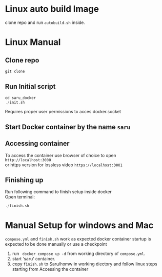 # Linux auto build Image
clone repo and run ```autobuild.sh``` inside.

# Linux Manual
## Clone repo
```c
git clone 
```
## Run Initial script
```c
cd saru_docker
./init.sh
```
Requires proper user permissions to acces docker.socket

## Start Docker container by the name ```saru```

## Accessing container
To access the container use browser of choice to open
```http://localhost:3000```<br>
or https version for lossless video
```https://localhost:3001```

## Finishing up
Run following command to finish setup inside docker<br>
Open terminal:
```c
./finish.sh
```

# Manual Setup for windows and Mac
```compose.yml``` and ```finish.sh``` work as expected docker container startup is expected to be done manually or use a checkpoint<br>
1. run ``` docker compose up -d``` from working directory of ```compose.yml```.<br>
2. start 'saru' container.<br>
3. copy ```finish.sh``` to Saru/homw in working diectory and follow linux steps starting from  Accessing the container 





